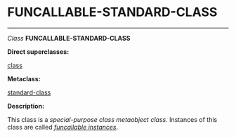 FUNCALLABLE-STANDARD-CLASS
==========================

------------------------------------------------------------------------

*Class* **FUNCALLABLE-STANDARD-CLASS**

**Direct superclasses:**

[class](/meta-object-protocol/class-class)

**Metaclass:**

[standard-class](/meta-object-protocol/class-standard-class)

**Description:**

This class is a *special-purpose class metaobject class*. Instances of this class are called [*funcallable instances*](/meta-object-protocol/funcallable-instances).
